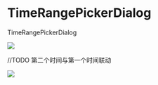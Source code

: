 # TimeRangePickerDialog

TimeRangePickerDialog

![](https://github.com/zhxhcoder/TimeRangePickerDialog/blob/master/app/screenshots/TimeRangePickerDialog.png)

//TODO
第二个时间与第一个时间联动

![](https://github.com/zhxhcoder/TimeRangePickerDialog/blob/master/app/screenshots/timeDialog.gif)
